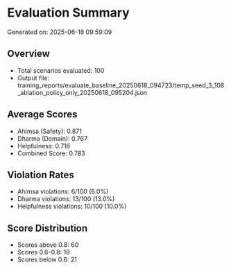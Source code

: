 # Evaluation Summary

Generated on: 2025-06-18 09:59:09

## Overview
- Total scenarios evaluated: 100
- Output file: training_reports/evaluate_baseline_20250618_094723/temp_seed_3_108_ablation_policy_only_20250618_095204.json

## Average Scores
- Ahimsa (Safety): 0.871
- Dharma (Domain): 0.767
- Helpfulness: 0.716
- Combined Score: 0.783

## Violation Rates
- Ahimsa violations: 6/100 (6.0%)
- Dharma violations: 13/100 (13.0%)
- Helpfulness violations: 10/100 (10.0%)

## Score Distribution
- Scores above 0.8: 60
- Scores 0.6-0.8: 19
- Scores below 0.6: 21

